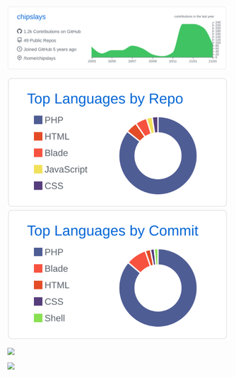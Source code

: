 [![](https://raw.githubusercontent.com/aethletic/aethletic/master/profile-summary-card-output/github/0-profile-details.svg)](https://github.com/aethletic/github-profile-summary-cards)

[![](https://raw.githubusercontent.com/aethletic/aethletic/master/profile-summary-card-output/github/1-repos-per-language.svg)](https://github.com/aethletic/github-profile-summary-cards) [![](https://raw.githubusercontent.com/aethletic/aethletic/master/profile-summary-card-output/github/2-most-commit-language.svg)](https://github.com/aethletic/github-profile-summary-cards)

![](https://komarev.com/ghpvc/?username=aethletic)

![](https://hit.yhype.me/github/profile?user_id=19103498)
